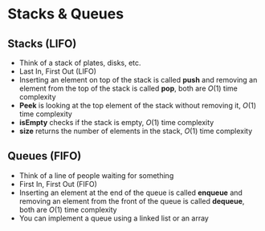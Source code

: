 # Stacks & Queues

## Stacks (LIFO)

- Think of a stack of plates, disks, etc.
- Last In, First Out (LIFO)
- Inserting an element on top of the stack is called **push** and removing an element from the top of the stack is called **pop**, both are $O(1)$ time complexity
- **Peek** is looking at the top element of the stack without removing it, $O(1)$ time complexity
- **isEmpty** checks if the stack is empty, $O(1)$ time complexity
- **size** returns the number of elements in the stack, $O(1)$ time complexity

## Queues (FIFO)

- Think of a line of people waiting for something
- First In, First Out (FIFO)
- Inserting an element at the end of the queue is called **enqueue** and removing an element from the front of the queue is called **dequeue**, both are $O(1)$ time complexity
- You can implement a queue using a linked list or an array
